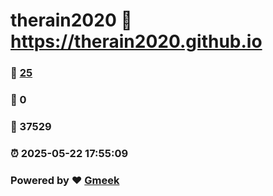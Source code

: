 # therain2020 :link: https://therain2020.github.io 
### :page_facing_up: [25](https://therain2020.github.io/tag.html) 
### :speech_balloon: 0 
### :hibiscus: 37529 
### :alarm_clock: 2025-05-22 17:55:09 
### Powered by :heart: [Gmeek](https://github.com/Meekdai/Gmeek)
